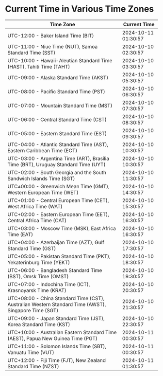 # Current Time in Various Time Zones

| Time Zone | Current Time |
|-----------|--------------|
| UTC-12:00 - Baker Island Time (BIT) | 2024-10-11 01:30:57 |
| UTC-11:00 - Niue Time (NUT), Samoa Standard Time (SST) | 2024-10-10 02:30:57 |
| UTC-10:00 - Hawaii-Aleutian Standard Time (HAST), Tahiti Time (TAHT) | 2024-10-10 03:30:57 |
| UTC-09:00 - Alaska Standard Time (AKST) | 2024-10-10 05:30:57 |
| UTC-08:00 - Pacific Standard Time (PST) | 2024-10-10 06:30:57 |
| UTC-07:00 - Mountain Standard Time (MST) | 2024-10-10 07:30:57 |
| UTC-06:00 - Central Standard Time (CST) | 2024-10-10 08:30:57 |
| UTC-05:00 - Eastern Standard Time (EST) | 2024-10-10 09:30:57 |
| UTC-04:00 - Atlantic Standard Time (AST), Eastern Caribbean Time (ECT) | 2024-10-10 10:30:57 |
| UTC-03:00 - Argentina Time (ART), Brasília Time (BRT), Uruguay Standard Time (UYT) | 2024-10-10 10:30:57 |
| UTC-02:00 - South Georgia and the South Sandwich Islands Time (SGT) | 2024-10-10 11:30:57 |
| UTC±00:00 - Greenwich Mean Time (GMT), Western European Time (WET) | 2024-10-10 14:30:57 |
| UTC+01:00 - Central European Time (CET), West Africa Time (WAT) | 2024-10-10 15:30:57 |
| UTC+02:00 - Eastern European Time (EET), Central Africa Time (CAT) | 2024-10-10 16:30:57 |
| UTC+03:00 - Moscow Time (MSK), East Africa Time (EAT) | 2024-10-10 16:30:57 |
| UTC+04:00 - Azerbaijan Time (AZT), Gulf Standard Time (GST) | 2024-10-10 17:30:57 |
| UTC+05:00 - Pakistan Standard Time (PKT), Yekaterinburg Time (YEKT) | 2024-10-10 18:30:57 |
| UTC+06:00 - Bangladesh Standard Time (BST), Omsk Time (OMST) | 2024-10-10 19:30:57 |
| UTC+07:00 - Indochina Time (ICT), Krasnoyarsk Time (KRAT) | 2024-10-10 20:30:57 |
| UTC+08:00 - China Standard Time (CST), Australian Western Standard Time (AWST), Singapore Time (SGT) | 2024-10-10 21:30:57 |
| UTC+09:00 - Japan Standard Time (JST), Korea Standard Time (KST) | 2024-10-10 22:30:57 |
| UTC+10:00 - Australian Eastern Standard Time (AEST), Papua New Guinea Time (PGT) | 2024-10-11 00:30:57 |
| UTC+11:00 - Solomon Islands Time (SBT), Vanuatu Time (VUT) | 2024-10-11 00:30:57 |
| UTC+12:00 - Fiji Time (FJT), New Zealand Standard Time (NZST) | 2024-10-11 01:30:57 |
